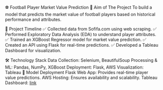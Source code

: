 ⚽ Football Player Market Value Prediction
📌 Aim of The Project
To build a model that predicts the market value of football players based on historical performance and attributes.

📅 Project Timeline
✅ Collected data from Sofifa.com using web scraping.
✅ Performed Exploratory Data Analysis (EDA) to understand player attributes.
✅ Trained an XGBoost Regressor model for market value prediction.
✅ Created an API using Flask for real-time predictions.
✅ Developed a Tableau Dashboard for visualization.

🛠️ Technology Stack
Data Collection: Selenium, BeautifulSoup
Processing & ML: Pandas, NumPy, XGBoost
Deployment: Flask, AWS
Visualization: Tableau
🚀 Model Deployment
Flask Web App: Provides real-time player value predictions.
AWS Hosting: Ensures availability and scalability.
Tableau Dashboard: [link](https://public.tableau.com/app/profile/ayush.ambhore/viz/FootballPlayerStats_17388499782170/FIFADashboard)
